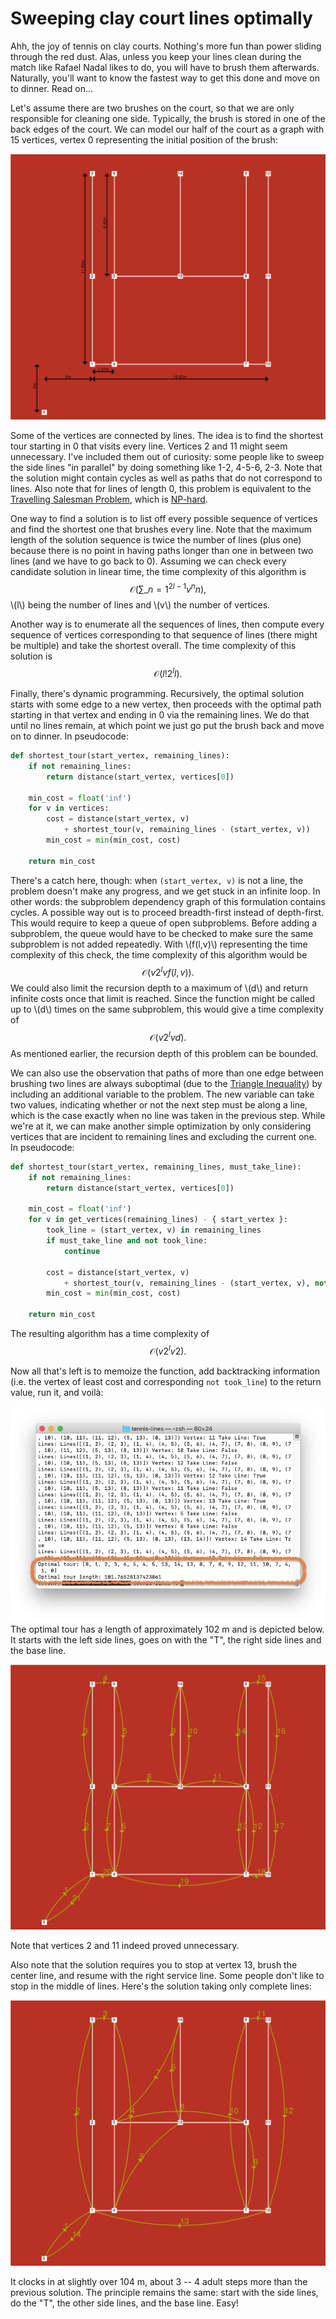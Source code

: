 # Sweeping clay court lines optimally

Ahh, the joy of tennis on clay courts. Nothing's more fun than power sliding through the red dust. Alas, unless you keep your lines clean during the match like Rafael Nadal likes to do, you will have to brush them afterwards. Naturally, you'll want to know the fastest way to get this done and move on to dinner. Read on...

Let's assume there are two brushes on the court, so that we are only responsible for cleaning one side. Typically, the brush is stored in one of the back edges of the court. We can model our half of the court as a graph with 15 vertices, vertex 0 representing the initial position of the brush:

![Tennis Court Dimensions](tennis-lines-dimensions.svg)

Some of the vertices are connected by lines. The idea is to find the shortest tour starting in 0 that visits every line. Vertices 2 and 11 might seem unnecessary. I've included them out of curiosity: some people like to sweep the side lines "in parallel" by doing something like 1-2, 4-5-6, 2-3. Note that the solution might contain cycles as well as paths that do not correspond to lines. Also note that for lines of length 0, this problem is equivalent to the [Travelling Salesman Problem](https://en.wikipedia.org/wiki/Travelling_salesman_problem), which is [NP-hard](https://en.wikipedia.org/wiki/NP-hardness).

One way to find a solution is to list off every possible sequence of vertices and find the shortest one that brushes every line. Note that the maximum length of the solution sequence is twice the number of lines (plus one) because there is no point in having paths longer than one in between two lines (and we have to go back to 0). Assuming we can check every candidate solution in linear time, the time complexity of this algorithm is $$\mathcal{O}\left( \sum\_{n=1}^{2l-1} v^n n \right),$$ \\(l\\) being the number of lines and \\(v\\) the number of vertices.

Another way is to enumerate all the sequences of lines, then compute every sequence of vertices corresponding to that sequence of lines (there might be multiple) and take the shortest overall. The time complexity of this solution is $$ \mathcal{O}\left( l!2^ll \right). $$

Finally, there's dynamic programming. Recursively, the optimal solution starts with some edge to a new vertex, then proceeds with the optimal path starting in that vertex and ending in 0 via the remaining lines. We do that until no lines remain, at which point we just go put the brush back and move on to dinner. In pseudocode:

```python
def shortest_tour(start_vertex, remaining_lines):
    if not remaining_lines:
        return distance(start_vertex, vertices[0])

    min_cost = float('inf')
    for v in vertices:
        cost = distance(start_vertex, v)
            + shortest_tour(v, remaining_lines - (start_vertex, v))
        min_cost = min(min_cost, cost)

    return min_cost
```

There's a catch here, though: when `(start_vertex, v)` is not a line, the problem doesn't make any progress, and we get stuck in an infinite loop. In other words: the subproblem dependency graph of this formulation contains cycles. A possible way out is to proceed breadth-first instead of depth-first. This would require to keep a queue of open subproblems. Before adding a subproblem, the queue would have to be checked to make sure the same subproblem is not added repeatedly. With \\(f(l,v)\\) representing the time complexity of this check, the time complexity of this algorithm would be $$ \mathcal{O}\left( v2^lvf(l,v) \right). $$ We could also limit the recursion depth to a maximum of \\(d\\) and return infinite costs once that limit is reached. Since the function might be called up to \\(d\\) times on the same subproblem, this would give a time complexity of $$ \mathcal{O}\left( v2^lvd \right). $$ As mentioned earlier, the recursion depth of this problem can be bounded.

We can also use the observation that paths of more than one edge between brushing two lines are always suboptimal (due to the [Triangle Inequality](https://en.wikipedia.org/wiki/Triangle_inequality)) by including an additional variable to the problem. The new variable can take two values, indicating whether or not the next step must be along a line, which is the case exactly when no line was taken in the previous step. While we're at it, we can make another simple optimization by only considering vertices that are incident to remaining lines and excluding the current one. In pseudocode:

```python
def shortest_tour(start_vertex, remaining_lines, must_take_line):
    if not remaining_lines:
        return distance(start_vertex, vertices[0])

    min_cost = float('inf')
    for v in get_vertices(remaining_lines) - { start_vertex }:
        took_line = (start_vertex, v) in remaining_lines
        if must_take_line and not took_line:
            continue

        cost = distance(start_vertex, v)
            + shortest_tour(v, remaining_lines - (start_vertex, v), not took_line)
        min_cost = min(min_cost, cost)

    return min_cost
```

The resulting algorithm has a time complexity of $$ \mathcal{O}\left( v2^lv2 \right). $$

Now all that's left is to memoize the function, add backtracking information (i.e. the vertex of least cost and corresponding `not took_line`) to the return value, run it, and voilà:

![The final code running in zsh](tennis-lines-zsh.png)
The optimal tour has a length of approximately 102 m and is depicted below. It starts with the left side lines, goes on with the "T", the right side lines and the base line.

![Solution with partial lines](tennis-lines-partial.svg)

Note that vertices 2 and 11 indeed proved unnecessary.

Also note that the solution requires you to stop at vertex 13, brush the center line, and resume with the right service line. Some people don't like to stop in the middle of lines. Here's the solution taking only complete lines:

![Solution with complete lines](tennis-lines-full.svg)

It clocks in at slightly over 104 m, about 3 -- 4 adult steps more than the previous solution. The principle remains the same: start with the side lines, do the "T", the other side lines, and the base line. Easy!
